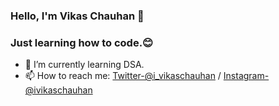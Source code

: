 ### Hello, I'm Vikas Chauhan 👋
### Just learning how to code.😊
- 🌱 I’m currently learning DSA.
- 📫 How to reach me: [Twitter-@i_vikaschauhan](https://twitter.com/i_vikaschauhan) / [Instagram-@ivikaschauhan](https://www.instagram.com/ivikaschauhan/)
